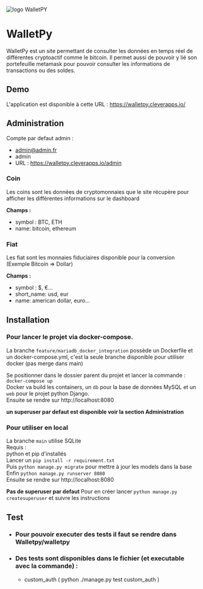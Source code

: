![logo WalletPY](./WalletPy/static/logo.ico)

# WalletPy

WalletPy est un site permettant de consulter les données en temps réel de différentes cryptoactif comme le bitcoin. Il permet aussi de pouvoir y lié son portefeuille metamask pour pouvoir consulter les informations de transactions ou des soldes.

## Demo

L'application est disponible à cette URL : https://walletpy.cleverapps.io/

## Administration

Compte par defaut admin :
- admin@admin.fr
- admin
- URL : https://walletpy.cleverapps.io/admin

### Coin

Les coins sont les données de cryptomonnaies que le site récupère pour afficher les différentes informations sur le dashboard

**Champs :**
- symbol : BTC, ETH
- name: bitcoin, ethereum

### Fiat

Les fiat sont les monnaies fiduciaires disponible pour la conversion (Exemple Bitcoin => Dollar)

**Champs :**
- symbol : $, €...
- short_name: usd, eur
- name: american dollar, euro...

## Installation

### Pour lancer le projet via docker-compose.

La branche `feature/mariadb_docker_integration` possède un Dockerfile et un docker-compose.yml, c'est la seule branche disponible pour utiliser docker (pas merge dans main)

Se positionner dans le dossier parent du projet et lancer la commande : <br />
`docker-compose up`  <br />
Docker va build les containers, un `db` pour la base de données MySQL et un `web` pour le projet python Django. <br />
Ensuite se rendre sur http://localhost:8080 <br />

**un superuser par defaut est disponible voir la section Administration**

### Pour utiliser en local

La branche `main` utilise SQLite <br />
Requis :  <br />
python et pip d'installés  <br />
Lancer un `pip install -r requirement.txt`  <br />
Puis `python manage.py migrate` pour mettre à jour les models dans la base  <br />
Enfin `python manage.py runserver 8080`  <br />
Ensuite se rendre sur http://localhost:8080  <br />

**Pas de superuser par defaut**
Pour en créer lancer `python manage.py createsuperuser` et suivre les instructions

## Test

 - ### Pour pouvoir executer des tests il faut se rendre dans Walletpy/walletpy

 - ### Des tests sont disponibles dans le fichier (et executable avec la commande) :
    - custom_auth ( python ./manage.py test custom_auth )
